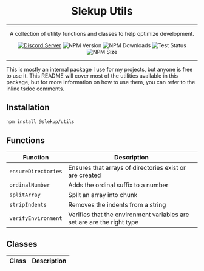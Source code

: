 # <div align="center">Slekup Utils</div>

---

<div align="center">

A collection of utility functions and classes to help optimize development.

[![Discord Server](https://img.shields.io/discord/1028009131073880104?color=5865F2&logo=discord&logoColor=white)](https://discord.gg/p5rxxQN7DT)
![NPM Version](https://img.shields.io/npm/v/@slekup/utils.svg) ![NPM Downloads](https://img.shields.io/npm/dt/@slekup/utils) ![Test Status](https://github.com/slekup/utils/actions/workflows/tests.yml/badge.svg) ![NPM Size](https://img.shields.io/bundlephobia/min/@slekup/utils)

</div>

---

This is mostly an internal package I use for my projects, but anyone is free to use it. This README will cover most of the utilities available in this package, but for more information on how to use them, you can refer to the inline tsdoc comments.

## Installation

```sh
npm install @slekup/utils
```

## Functions

| Function            | Description                                                            |
| ------------------- | ---------------------------------------------------------------------- |
| `ensureDirectories` | Ensures that arrays of directories exist or are created                |
| `ordinalNumber`     | Adds the ordinal suffix to a number                                    |
| `splitArray`        | Split an array into chunk                                              |
| `stripIndents`      | Removes the indents from a string                                      |
| `verifyEnvironment` | Verifies that the environment variables are set are are the right type |

## Classes

| Class | Description |
| ----- | ----------- |
